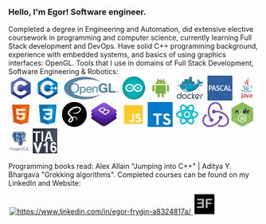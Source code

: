 ### Hello, I'm Egor! Software engineer.
Completed a degree in Engineering and Automation, did extensive elective coursework in programming and computer science, currently learning Full Stack development and DevOps. Have solid C++ programming background, experience with embedded systems, and basics of using graphics interfaces: OpenGL. Tools that I use in domains of Full Stack Development, Software Engineering & Robotics:
<br>
![C](images/c.png)
![C++](images/cpp.png)
![OpenGL](images/opengl.png)
![Arduino](images/arduino.png)
![Android](images/android.png)
![Docker](images/docker.png)
![Pascal](images/pascal.png)
![Java](images/java.png)
![HTML5](images/html.png)
![CSS3](images/css.png)
![SASS](images/sass.png)
![Bootstrap](images/bootstrap.png)
![JavaScript](images/js.png)
![TypeSctipt](images/ts.png)
![React.js](images/react.png)
![Redux.js](images/redux.png)
![Node.js](images/node.png)
![PostgreSQL](images/sql.png)
![TIA Portal](images/tiaportal.png)
<br>

Programming books read: Alex Allain "Jumping into C++" | Aditya Y. Bhargava "Grokking algorithms". Completed courses can be found on my LinkedIn and Website:
<p align="left">
    <a href="https://www.linkedin.com/in/egor-frygin-a8324817a/" target="_blank"  style = "padding:2px">
        <img height="40px" src="https://raw.githubusercontent.com/rahuldkjain/github-profile-readme-generator/master/src/images/icons/Social/linked-in-alt.svg" alt="https://www.linkedin.com/in/egor-frygin-a8324817a/"/>
    </a>
    <a href="https://homykaze.github.io/index.html" target="_blank" style = "padding:2px">
        <img src="images/logo.jpg" height="40px"/>
    </a>
</p>

